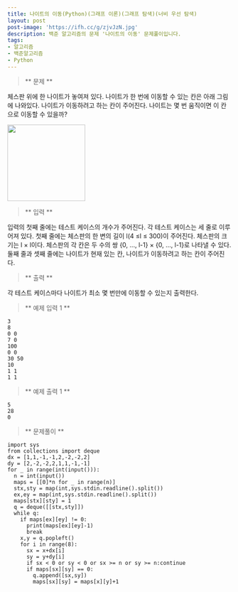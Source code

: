 ```yaml
---
title: 나이트의 이동(Python)(그래프 이론)(그래프 탐색)(너비 우선 탐색)
layout: post
post-image: 'https://ifh.cc/g/zjvJzN.jpg'
description: 백준 알고리즘의 문제 '나이트의 이동' 문제풀이입니다.
tags:
- 알고리즘
- 백준알고리즘
- Python
---
```



>** 문제 **

체스판 위에 한 나이트가 놓여져 있다. 나이트가 한 번에 이동할 수 있는 칸은 아래 그림에 나와있다. 나이트가 이동하려고 하는 칸이 주어진다. 나이트는 몇 번 움직이면 이 칸으로 이동할 수 있을까?

<img alt="" src="/upload/images/knight.png" style="height:172px; width:175px"/>


>** 입력 **

입력의 첫째 줄에는 테스트 케이스의 개수가 주어진다.
각 테스트 케이스는 세 줄로 이루어져 있다. 첫째 줄에는 체스판의 한 변의 길이 l(4 ≤l ≤ 300)이 주어진다. 체스판의 크기는 l × l이다. 체스판의 각 칸은 두 수의 쌍 {0, ..., l-1} × {0, ..., l-1}로 나타낼 수 있다. 둘째 줄과 셋째 줄에는 나이트가 현재 있는 칸, 나이트가 이동하려고 하는 칸이 주어진다.

>** 출력 **

각 테스트 케이스마다 나이트가 최소 몇 번만에 이동할 수 있는지 출력한다.

>** 예제 입력 1 **

	3
	8
	0 0
	7 0
	100
	0 0
	30 50
	10
	1 1
	1 1

>** 예제 출력 1 **

	5
	28
	0

>** 문제풀이 **

	import sys
	from collections import deque
	dx = [1,1,-1,-1,2,-2,-2,2]
	dy = [2,-2,-2,2,1,1,-1,-1]
	for _ in range(int(input())):
	  n = int(input())
	  maps = [[0]*n for _ in range(n)]
	  stx,sty = map(int,sys.stdin.readline().split())
	  ex,ey = map(int,sys.stdin.readline().split())
	  maps[stx][sty] = 1
	  q = deque([[stx,sty]])
	  while q:
	    if maps[ex][ey] != 0:
	      print(maps[ex][ey]-1)
	      break
	    x,y = q.popleft()
	    for i in range(8):
	      sx = x+dx[i]
	      sy = y+dy[i]
	      if sx < 0 or sy < 0 or sx >= n or sy >= n:continue
	      if maps[sx][sy] == 0:
	        q.append([sx,sy])
	        maps[sx][sy] = maps[x][y]+1
